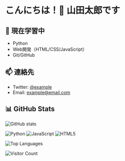 # こんにちは！👋 山田太郎です

## 🌱 現在学習中
- Python
- Web開発（HTML/CSS/JavaScript）
- Git/GitHub

## 📫 連絡先
- Twitter: [@example](https://twitter.com/example)
- Email: example@email.com

## 📊 GitHub Stats
![GitHub stats](https://github-readme-stats.vercel.app/api?username=A-TOZAKI&show_icons=true)

![Python](https://img.shields.io/badge/-Python-3776AB?style=flat&logo=Python&logoColor=white)
![JavaScript](https://img.shields.io/badge/-JavaScript-F7DF1E?style=flat&logo=JavaScript&logoColor=black)
![HTML5](https://img.shields.io/badge/-HTML5-E34C26?style=flat&logo=HTML5&logoColor=white)

![Top Languages](https://github-readme-stats.vercel.app/api/top-langs/?username=A-TOZAKI&layout=compact)

![Visitor Count](https://komarev.com/ghpvc/?username=A-TOZAKI)
